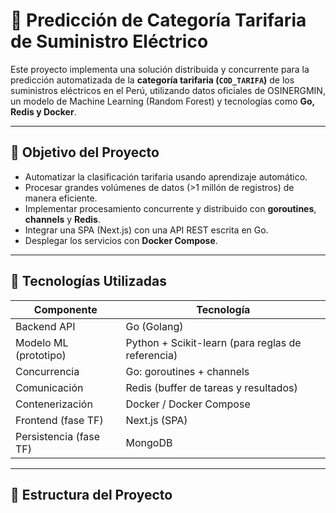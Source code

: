 # 🔌 Predicción de Categoría Tarifaria de Suministro Eléctrico

Este proyecto implementa una solución distribuida y concurrente para la predicción automatizada de la **categoría tarifaria (`COD_TARIFA`)** de los suministros eléctricos en el Perú, utilizando datos oficiales de OSINERGMIN, un modelo de Machine Learning (Random Forest) y tecnologías como **Go, Redis y Docker**.

---

## 🎯 Objetivo del Proyecto

- Automatizar la clasificación tarifaria usando aprendizaje automático.
- Procesar grandes volúmenes de datos (>1 millón de registros) de manera eficiente.
- Implementar procesamiento concurrente y distribuido con **goroutines**, **channels** y **Redis**.
- Integrar una SPA (Next.js) con una API REST escrita en Go.
- Desplegar los servicios con **Docker Compose**.

---

## 🧠 Tecnologías Utilizadas

| Componente          | Tecnología         |
|---------------------|--------------------|
| Backend API         | Go (Golang)        |
| Modelo ML (prototipo)| Python + Scikit-learn (para reglas de referencia) |
| Concurrencia        | Go: goroutines + channels |
| Comunicación        | Redis (buffer de tareas y resultados) |
| Contenerización     | Docker / Docker Compose |
| Frontend (fase TF)  | Next.js (SPA)      |
| Persistencia (fase TF)| MongoDB          |

---

## 📂 Estructura del Proyecto

